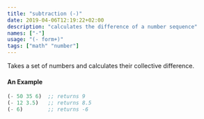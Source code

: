 ```yaml
---
title: "subtraction (-)"
date: 2019-04-06T12:19:22+02:00
description: "calculates the difference of a number sequence"
names: ["-"]
usage: "(- form+)"
tags: ["math" "number"]
---
```


Takes a set of numbers and calculates their collective difference.

#### An Example

```scheme
(- 50 35 6)  ;; returns 9
(- 12 3.5)   ;; returns 8.5
(- 6)        ;; returns -6
```
